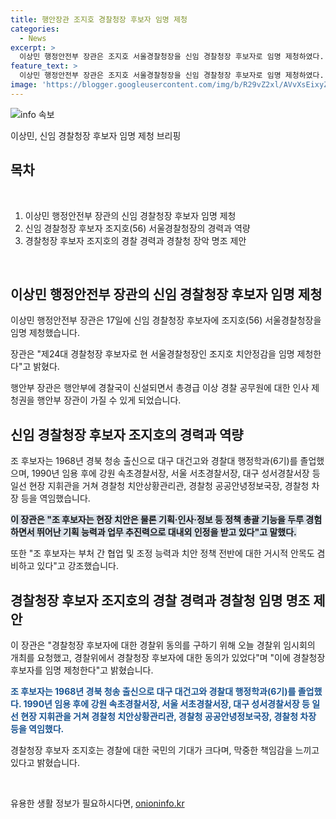 ```yaml
---
title: 행안장관 조지호 경찰청장 후보자 임명 제청
categories:
  - News
excerpt: >
  이상민 행정안전부 장관은 조지호 서울경찰청장을 신임 경찰청장 후보자로 임명 제청하였다. 조 후보자는 경찰 업무 전반을 아우르는 기획 능력과 업무 추진력으로 대내외 인정을 받고 있는데, 이번 임명 제청에 대한 경찰위 동의를 구한 후 후보자는 국회 인사청문회를 거치지 않고 대통령에 의해 임명될 수 있다. 또한 조 후보자는 경찰에 대한 국민의 기대를 안주며 책임감을 토로하였다.
feature_text: >
  이상민 행정안전부 장관은 조지호 서울경찰청장을 신임 경찰청장 후보자로 임명 제청하였다. 조 후보자는 경찰 업무 전반을 아우르는 기획 능력과 업무 추진력으로 대내외 인정을 받고 있는데, 이번 임명 제청에 대한 경찰위 동의를 구한 후 후보자는 국회 인사청문회를 거치지 않고 대통령에 의해 임명될 수 있다. 또한 조 후보자는 경찰에 대한 국민의 기대를 안주며 책임감을 토로하였다.
image: 'https://blogger.googleusercontent.com/img/b/R29vZ2xl/AVvXsEixyZcFfHzMRdzZMjFBmAUKJYCLCGyLL1o632UiGVXcaFdKo_bkvkuCioo0uUKlGfBVcT3P84aROyZIXSBEx3Aw5nCQ3pTgDom1WDC4m8eifvWiAmWEEVb4x6G_l8C0QH225ldMjyaFvpxGEBGNO37VmDTDMHGhJPq73UglMfDca1-0aw/s1600/blogspot.png'
---
```


<p><img src="https://blogger.googleusercontent.com/img/b/R29vZ2xl/AVvXsEixyZcFfHzMRdzZMjFBmAUKJYCLCGyLL1o632UiGVXcaFdKo_bkvkuCioo0uUKlGfBVcT3P84aROyZIXSBEx3Aw5nCQ3pTgDom1WDC4m8eifvWiAmWEEVb4x6G_l8C0QH225ldMjyaFvpxGEBGNO37VmDTDMHGhJPq73UglMfDca1-0aw/s1600/blogspot.png" alt="info 속보" /></p>

<p>이상민, 신임 경찰청장 후보자 임명 제청 브리핑</p>

<h2 data-ke-size="size26">목차</h2>

<p data-ke-size="size16">&nbsp;</p>

<ol>
<li>이상민 행정안전부 장관의 신임 경찰청장 후보자 임명 제청</li>
<li>신임 경찰청장 후보자 조지호(56) 서울경찰청장의 경력과 역량</li>
<li>경찰청장 후보자 조지호의 경찰 경력과 경찰청 장악 명조 제안</li>
</ol>

<p data-ke-size="size16">&nbsp;</p>

<h2 data-ke-size="size26">이상민 행정안전부 장관의 신임 경찰청장 후보자 임명 제청</h2>

<p>이상민 행정안전부 장관은 17일에 신임 경찰청장 후보자에 조지호(56) 서울경찰청장을 임명 제청했습니다. </p>

<p data-ke-size="size16">장관은 "제24대 경찰청장 후보자로 현 서울경찰청장인 조지호 치안정감을 임명 제청한다"고 밝혔다.</p>

<p>행안부 장관은 행안부에 경찰국이 신설되면서 총경급 이상 경찰 공무원에 대한 인사 제청권을 행안부 장관이 가질 수 있게 되었습니다. </p>

<h2 data-ke-size="size26">신임 경찰청장 후보자 조지호의 경력과 역량</h2>

<p>조 후보자는 1968년 경북 청송 출신으로 대구 대건고와 경찰대 행정학과(6기)를 졸업했으며, 1990년 임용 후에 강원 속초경찰서장, 서울 서초경찰서장, 대구 성서경찰서장 등 일선 현장 지휘관을 거쳐 경찰청 치안상황관리관, 경찰청 공공안녕정보국장, 경찰청 차장 등을 역임했습니다. </p>

<p><b><span style="background-color: #21538527;">이 장관은 "조 후보자는 현장 치안은 물론 기획·인사·정보 등 정책 총괄 기능을 두루 경험하면서 뛰어난 기획 능력과 업무 추진력으로 대내외 인정을 받고 있다"고 말했다.</span></b></p>

<p>또한 "조 후보자는 부처 간 협업 및 조정 능력과 치안 정책 전반에 대한 거시적 안목도 겸비하고 있다"고 강조했습니다.</p>

<h2 data-ke-size="size26">경찰청장 후보자 조지호의 경찰 경력과 경찰청 임명 명조 제안</h2>

<p>이 장관은 "경찰청장 후보자에 대한 경찰위 동의를 구하기 위해 오늘 경찰위 임시회의 개최를 요청했고, 경찰위에서 경찰청장 후보자에 대한 동의가 있었다"며 "이에 경찰청장 후보자를 임명 제청한다"고 밝혔습니다. </p>

<p><b><span style="color: #1a5490;">조 후보자는 1968년 경북 청송 출신으로 대구 대건고와 경찰대 행정학과(6기)를 졸업했다. 1990년 임용 후에 강원 속초경찰서장, 서울 서초경찰서장, 대구 성서경찰서장 등 일선 현장 지휘관을 거쳐 경찰청 치안상황관리관, 경찰청 공공안녕정보국장, 경찰청 차장 등을 역임했다.</span></b></p>

<p>경찰청장 후보자 조지호는 경찰에 대한 국민의 기대가 크다며, 막중한 책임감을 느끼고 있다고 밝혔습니다.</p>

<p data-ke-size="size16">&nbsp;</p>
유용한 생활 정보가 필요하시다면, <a href="https://onioninfo.kr" rel="dofollow">onioninfo.kr</a>


